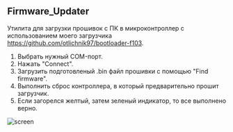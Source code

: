 ## Firmware_Updater

Утилита для загрузки прошивок с ПК в микроконтроллер с использованием моего загрузчика https://github.com/otlichnik97/bootloader-f103.

1. Выбрать нужный COM-порт.
2. Нажать "Connect".
3. Загрузить подготовленый .bin файл прошивки с помощью "Find firmware".
4. Выполнить сброс контроллера, в который предварительно прошит загрузчик.
5. Если загорелся желтый, затем зеленый индикатор, то все выполнено верно.

![screen](https://github.com/user-attachments/assets/271ca15e-ccc8-47bf-b33f-691ce59284f2)
